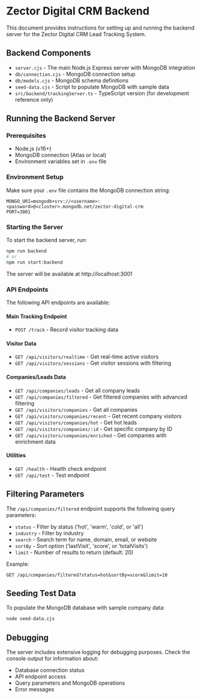 # Zector Digital CRM Backend

This document provides instructions for setting up and running the backend server for the Zector Digital CRM Lead Tracking System.

## Backend Components

- `server.cjs` - The main Node.js Express server with MongoDB integration
- `db/connection.cjs` - MongoDB connection setup
- `db/models.cjs` - MongoDB schema definitions
- `seed-data.cjs` - Script to populate MongoDB with sample data
- `src/backend/trackingServer.ts` - TypeScript version (for development reference only)

## Running the Backend Server

### Prerequisites

- Node.js (v16+)
- MongoDB connection (Atlas or local)
- Environment variables set in `.env` file

### Environment Setup

Make sure your `.env` file contains the MongoDB connection string:

```
MONGO_URI=mongodb+srv://<username>:<password>@<cluster>.mongodb.net/zector-digital-crm
PORT=3001
```

### Starting the Server

To start the backend server, run:

```bash
npm run backend
# or
npm run start:backend
```

The server will be available at http://localhost:3001

### API Endpoints

The following API endpoints are available:

#### Main Tracking Endpoint
- `POST /track` - Record visitor tracking data

#### Visitor Data
- `GET /api/visitors/realtime` - Get real-time active visitors
- `GET /api/visitors/sessions` - Get visitor sessions with filtering

#### Companies/Leads Data
- `GET /api/companies/leads` - Get all company leads
- `GET /api/companies/filtered` - Get filtered companies with advanced filtering
- `GET /api/visitors/companies` - Get all companies
- `GET /api/visitors/companies/recent` - Get recent company visitors
- `GET /api/visitors/companies/hot` - Get hot leads
- `GET /api/visitors/companies/:id` - Get specific company by ID
- `GET /api/visitors/companies/enriched` - Get companies with enrichment data

#### Utilities
- `GET /health` - Health check endpoint
- `GET /api/test` - Test endpoint

## Filtering Parameters

The `/api/companies/filtered` endpoint supports the following query parameters:

- `status` - Filter by status ('hot', 'warm', 'cold', or 'all')
- `industry` - Filter by industry
- `search` - Search term for name, domain, email, or website
- `sortBy` - Sort option ('lastVisit', 'score', or 'totalVisits')
- `limit` - Number of results to return (default: 20)

Example:
```
GET /api/companies/filtered?status=hot&sortBy=score&limit=10
```

## Seeding Test Data

To populate the MongoDB database with sample company data:

```bash
node seed-data.cjs
```

## Debugging

The server includes extensive logging for debugging purposes. Check the console output for information about:

- Database connection status
- API endpoint access
- Query parameters and MongoDB operations
- Error messages
